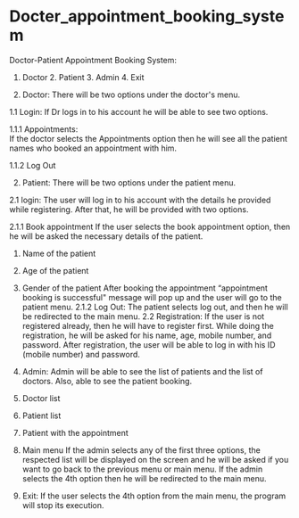 # Docter_appointment_booking_system


Doctor-Patient Appointment Booking System:
1. Doctor 	2. Patient 	3. Admin 	4. Exit 

1. Doctor: 
There will be two options under the doctor's menu. 

1.1 Login: If Dr logs in to his account he will be able to see two options. 

1.1.1 Appointments:  
  If the doctor selects the Appointments option then he will see all the patient names who booked an appointment with him. 

1.1.2 Log Out 

2. Patient: 
There will be two options under the patient menu. 

2.1 login: 
The user will log in to his account with the details he provided while registering. After that, he will be provided with two options. 

2.1.1 Book appointment 
  If the user selects the book appointment option, then he will be asked the necessary details of the patient. 
  1. Name of the patient 
  2. Age of the patient 
  3. Gender of the patient 
	After booking the appointment “appointment booking is successful" message will pop up and the user will go to the patient menu.
  2.1.2 Log Out: The patient selects log out, and then he will be redirected to the main menu.
  2.2 Registration:
	If the user is not registered already, then he will have to register first. While doing the registration, he will be asked for his name, age, mobile number, and password. After registration, the user will be able to log in with his ID (mobile number) and password.
 
3. Admin: 
	Admin will be able to see the list of patients and the list of doctors. Also, able to see the patient booking. 
1. Doctor list 
2. Patient list 
3. Patient with the appointment 
4. Main menu 
	If the admin selects any of the first three options, the respected list will be displayed on the screen and he will be asked if you want to go back to the previous menu or main menu. If the admin selects the 4th option then he will be redirected to the main menu. 

4. Exit: 
If the user selects the 4th option from the main menu, the program will stop its execution.

